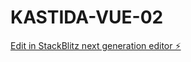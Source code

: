 # KASTIDA-VUE-02

[Edit in StackBlitz next generation editor ⚡️](https://stackblitz.com/~/github.com/kastida/KASTIDA-VUE-02)